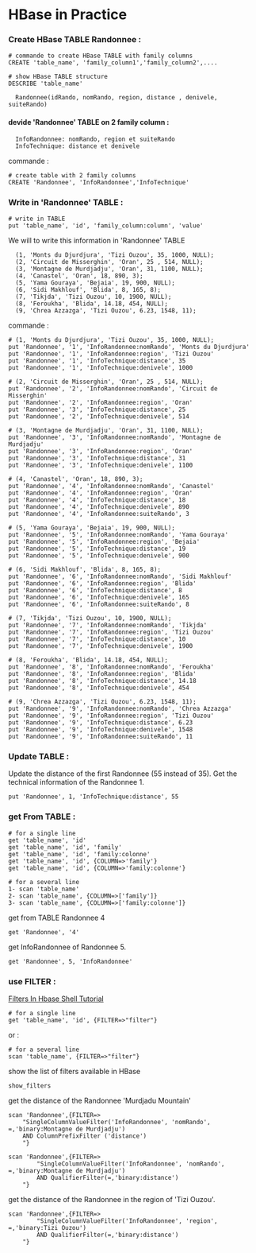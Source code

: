 # HBase in Practice


### Create HBase TABLE Randonnee :  

```shell
# commande to create HBase TABLE with family columns  
CREATE 'table_name', 'family_column1','family_column2',....
```

```shell
# show HBase TABLE structure
DESCRIBE 'table_name'
```

      Randonnee(idRando, nomRando, region, distance , denivele, suiteRando)

#### devide 'Randonnee' TABLE on 2 family column :

      InfoRandonnee: nomRando, region et suiteRando
      InfoTechnique: distance et denivele

commande : 
```shell
# create table with 2 family columns
CREATE 'Randonnee', 'InfoRandonnee','InfoTechnique'
```
      
### Write in 'Randonnee' TABLE :

```shell
# write in TABLE 
put 'table_name', 'id', 'family_column:column', 'value'
```
We will to write this information in 'Randonnee' TABLE
      
      (1, 'Monts du Djurdjura', 'Tizi Ouzou', 35, 1000, NULL);
      (2, 'Circuit de Misserghin', 'Oran', 25 , 514, NULL);
      (3, 'Montagne de Murdjadju', 'Oran', 31, 1100, NULL);
      (4, 'Canastel', 'Oran', 18, 890, 3);
      (5, 'Yama Gouraya', 'Bejaia', 19, 900, NULL);
      (6, 'Sidi Makhlouf', 'Blida', 8, 165, 8);
      (7, 'Tikjda', 'Tizi Ouzou', 10, 1900, NULL);
      (8, 'Feroukha', 'Blida', 14.18, 454, NULL);
      (9, 'Chrea Azzazga', 'Tizi Ouzou', 6.23, 1548, 11);

commande : 

```shell
# (1, 'Monts du Djurdjura', 'Tizi Ouzou', 35, 1000, NULL);
put 'Randonnee', '1', 'InfoRandonnee:nomRando', 'Monts du Djurdjura'
put 'Randonnee', '1', 'InfoRandonnee:region', 'Tizi Ouzou'
put 'Randonnee', '1', 'InfoTechnique:distance', 35
put 'Randonnee', '1', 'InfoTechnique:denivele', 1000

# (2, 'Circuit de Misserghin', 'Oran', 25 , 514, NULL);
put 'Randonnee', '2', 'InfoRandonnee:nomRando', 'Circuit de Misserghin'
put 'Randonnee', '2', 'InfoRandonnee:region', 'Oran'
put 'Randonnee', '3', 'InfoTechnique:distance', 25
put 'Randonnee', '2', 'InfoTechnique:denivele', 514

# (3, 'Montagne de Murdjadju', 'Oran', 31, 1100, NULL);
put 'Randonnee', '3', 'InfoRandonnee:nomRando', 'Montagne de Murdjadju'
put 'Randonnee', '3', 'InfoRandonnee:region', 'Oran'
put 'Randonnee', '3', 'InfoTechnique:distance', 31
put 'Randonnee', '3', 'InfoTechnique:denivele', 1100

# (4, 'Canastel', 'Oran', 18, 890, 3);
put 'Randonnee', '4', 'InfoRandonnee:nomRando', 'Canastel'
put 'Randonnee', '4', 'InfoRandonnee:region', 'Oran'
put 'Randonnee', '4', 'InfoTechnique:distance', 18
put 'Randonnee', '4', 'InfoTechnique:denivele', 890
put 'Randonnee', '4', 'InfoRandonnee:suiteRando', 3

# (5, 'Yama Gouraya', 'Bejaia', 19, 900, NULL);
put 'Randonnee', '5', 'InfoRandonnee:nomRando', 'Yama Gouraya'
put 'Randonnee', '5', 'InfoRandonnee:region', 'Bejaia'
put 'Randonnee', '5', 'InfoTechnique:distance', 19
put 'Randonnee', '5', 'InfoTechnique:denivele', 900

# (6, 'Sidi Makhlouf', 'Blida', 8, 165, 8);
put 'Randonnee', '6', 'InfoRandonnee:nomRando', 'Sidi Makhlouf'
put 'Randonnee', '6', 'InfoRandonnee:region', 'Blida'
put 'Randonnee', '6', 'InfoTechnique:distance', 8
put 'Randonnee', '6', 'InfoTechnique:denivele', 165
put 'Randonnee', '6', 'InfoRandonnee:suiteRando', 8

# (7, 'Tikjda', 'Tizi Ouzou', 10, 1900, NULL);
put 'Randonnee', '7', 'InfoRandonnee:nomRando', 'Tikjda'
put 'Randonnee', '7', 'InfoRandonnee:region', 'Tizi Ouzou'
put 'Randonnee', '7', 'InfoTechnique:distance', 10
put 'Randonnee', '7', 'InfoTechnique:denivele', 1900

# (8, 'Feroukha', 'Blida', 14.18, 454, NULL);
put 'Randonnee', '8', 'InfoRandonnee:nomRando', 'Feroukha'
put 'Randonnee', '8', 'InfoRandonnee:region', 'Blida'
put 'Randonnee', '8', 'InfoTechnique:distance', 14.18
put 'Randonnee', '8', 'InfoTechnique:denivele', 454

# (9, 'Chrea Azzazga', 'Tizi Ouzou', 6.23, 1548, 11);
put 'Randonnee', '9', 'InfoRandonnee:nomRando', 'Chrea Azzazga'
put 'Randonnee', '9', 'InfoRandonnee:region', 'Tizi Ouzou'
put 'Randonnee', '9', 'InfoTechnique:distance', 6.23
put 'Randonnee', '9', 'InfoTechnique:denivele', 1548
put 'Randonnee', '9', 'InfoRandonnee:suiteRando', 11
 ```
### Update TABLE :

Update the distance of the first Randonnee (55 instead of 35). Get the technical information of the Randonnee 1.

```shell
put 'Randonnee', 1, 'InfoTechnique:distance', 55
```
### get From TABLE :

```shell
# for a single line
get 'table_name', 'id'
get 'table_name', 'id', 'family'
get 'table_name', 'id', 'family:colonne'
get 'table_name', 'id', {COLUMN=>'family'}
get 'table_name', 'id', {COLUMN=>'family:colonne'}
```
```shell
# for a several line
1- scan 'table_name'
2- scan 'table_name', {COLUMN=>['family']}
3- scan 'table_name', {COLUMN=>['family:colonne']}
```
get from TABLE Randonnee 4

```shell
get 'Randonnee', '4'
```
get InfoRandonnee of Randonnee 5.

```shell
get 'Randonnee', 5, 'InfoRandonnee'
```
### use FILTER : 
[Filters In Hbase Shell Tutorial](http://www.hadooptpoint.org/filters-in-hbase-shell/)

```shell
# for a single line
get 'table_name', 'id', {FILTER=>"filter"}
```
or :
```shell 
# for a several line
scan 'table_name', {FILTER=>"filter"}
```
show the list of filters available in HBase
```shell
show_filters
```


get the distance of the Randonnee 'Murdjadu Mountain'

```shell
scan 'Randonnee',{FILTER=>
	"SingleColumnValueFilter('InfoRandonnee', 'nomRando', =,'binary:Montagne de Murdjadju')
	AND ColumnPrefixFilter ('distance')
	"}
```
```shell
scan 'Randonnee',{FILTER=>
		"SingleColumnValueFilter('InfoRandonnee', 'nomRando', =,'binary:Montagne de Murdjadju')
		AND QualifierFilter(=,'binary:distance')
	"}
```

get the distance of the Randonnee in the region of 'Tizi Ouzou'.

```shell
scan 'Randonnee',{FILTER=>
		"SingleColumnValueFilter('InfoRandonnee', 'region', =,'binary:Tizi Ouzou')
		AND QualifierFilter(=,'binary:distance') 
	"}
```


